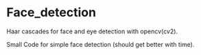 # Face_detection

Haar cascades for face and eye detection with opencv(cv2).

Small Code for simple face detection (should get better with time).
